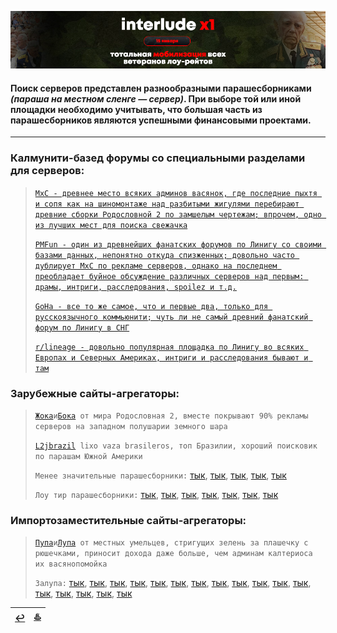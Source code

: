 ![](pics/мобилизация.jpg)

#### Поиск серверов представлен разнообразными парашесборниками *(параша на местном сленге — сервер)*. При выборе той или иной площадки необходимо учитывать, что большая часть из парашесборников являются успешными финансовыми проектами.

---

### Калмунити-базед форумы со специальными разделами для серверов:
> [`MxC - древнее место всяких админов васянок, где последние пыхтя и сопя как на шиномонтаже над разбитыми жигулями перебирают древние сборки Родословной 2 по замшелым чертежам; впрочем, одно из лучших мест для поиска свежачка`](https://maxcheaters.com/forum/270-lineage-ii-private-servers/)
>
> [`PMFun - один из древнейших фанатских форумов по Линигу со своими базами данных, непонятно откуда спизженных; довольно часто дублирует MxC по рекламе серверов, однако на последнем преобладает буйное обсуждение различных серверов над первым: драмы, интриги, расследования, spoilez и т.д.`](https://forum.pmfun.com/viewforum.php?f=14&sid=92183726c4ec2bfbdb416308016b4f6e)
>
> [`GoHa - все то же самое, что и первые два, только для русскоязычного коммьюнити; чуть ли не самый древний фанатский форум по Линигу в СНГ`](https://forums.goha.ru/forumdisplay_82_0_217)
>
> [`r/lineage - довольно популярная площадка по Линигу во всяких Европах и Северных Америках, интриги и расследования бывают и там`](https://www.reddit.com/r/Lineage2/)

### Зарубежные сайты-агрегаторы:
> [`Жока`](https://l2topzone.com/)` и `[`Бока`](https://l2.hopzone.net/login)` от мира Родословная 2, вместе покрывают 90% рекламы серверов на западном полушарии земного шара`
>
> [`L2jbrazil`](https://top.l2jbrasil.com/)` lixo vaza brasileros, топ Бразилии, хороший поисковик по парашам Южной Америки`
> 
> `Менее значительные парашесборники:` [тык](https://l2network.eu/lineage2/list/), [тык](https://l2servers.com/), [тык](https://l2jtop.com/lineage-2-servers/), [тык](https://topservers200.com/lineage2), [тык](https://l2top.co/)
>
> `Лоу тир парашесборники:` [тык](https://l2votes.com/index.php), [тык](https://www.arena-top100.com/lineage2-private-servers/), [тык](https://l2.topgameserver.net/lineage), [тык](https://www.top100arena.com/index.php/category/lineage2), [тык](https://serverstoplist.com/lineage2), [тык](http://www.gamingtop100.net/lineage2/), [тык](https://topg.org/lineage2-private-servers/)

### Импортозаместительные сайты-агрегаторы:
> [`Пупа`](https://en.l2oops.com/)` и `[`Лупа`](https://l2op.com/)` от местных умельцев, стригущих зелень за плашечку с рюшечками, приносит дохода даже больше, чем админам калтериоса их васянопомойка`
>
> `Залупа:` [тык](https://l2hop.com/), [тык](https://en.la2on.com/), [тык](https://l2top.ru/), [тык](https://new-lineage.ru/), [тык](https://l2-pick.ru/), [тык](https://l2-top.ru/), [тык](https://l2anons.info/), [тык](https://la2.one/), [тык](https://l2noo.ru/), [тык](https://la2.mmotop.ru/), [тык](https://l2mad.net/), [тык](https://l2argument.ru/), [тык](https://l2stars.com/), [тык](https://la2-anons.com/), [тык](https://l2new.ru/), [тык](https://servera-l2.ru/), [тык](https://l2vs.ru/)

|[↩️](header.md)|[♨️](cooperation.md)|
|:---:|:---:|
